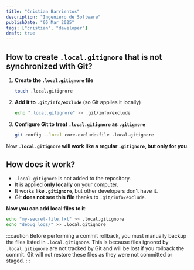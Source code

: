 ```yaml
---
title: "Cristian Barrientos"
description: "Ingeniero de Software"
publishDate: "05 Mar 2025"  
tags: ["cristian", "developer"]  
draft: true
---
```


## How to create `.local.gitignore` that is not synchronized with Git?

1. **Create the `.local.gitignore` file**  
   ```bash
   touch .local.gitignore
   ```

2. **Add it to `.git/info/exclude`** (so Git applies it locally)  
   ```bash
   echo ".local.gitignore" >> .git/info/exclude
   ```

3. **Configure Git to treat `.local.gitignore` as `.gitignore`**  
   ```bash
   git config --local core.excludesfile .local.gitignore
   ```

Now **`.local.gitignore` will work like a regular `.gitignore`, but only for you**.  

## How does it work?
- `.local.gitignore` is not added to the repository.  
- It is applied **only locally** on your computer.  
- It works **like `.gitignore`**, but other developers don't have it.  
- Git **does not see this file** thanks to `.git/info/exclude`.  

**Now you can add local files to it**:  
```bash
echo "my-secret-file.txt" >> .local.gitignore
echo "debug_logs/" >> .local.gitignore
```

:::caution
Before performing a commit rollback, you must manually backup the files listed in `.local.gitignore`. This is because files ignored by `.local.gitignore` are not tracked by Git and will be lost if you rollback the commit. Git will not restore these files as they were not committed or staged.
:::